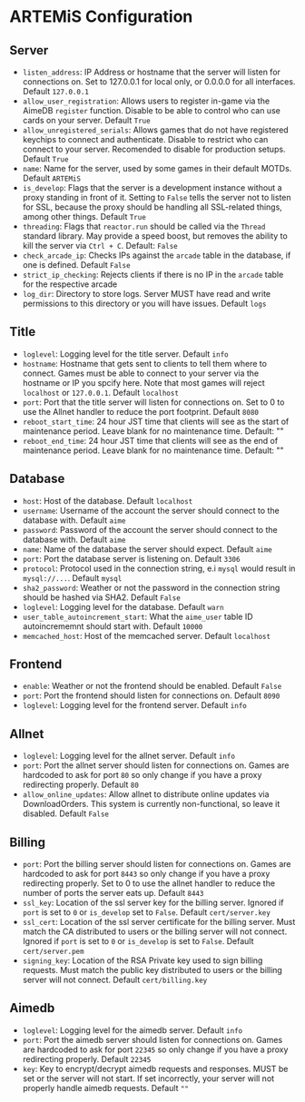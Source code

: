 # ARTEMiS Configuration
## Server
- `listen_address`: IP Address or hostname that the server will listen for connections on. Set to 127.0.0.1 for local only, or 0.0.0.0 for all interfaces. Default `127.0.0.1`
- `allow_user_registration`: Allows users to register in-game via the AimeDB `register` function. Disable to be able to control who can use cards on your server. Default `True`
- `allow_unregistered_serials`: Allows games that do not have registered keychips to connect and authenticate. Disable to restrict who can connect to your server. Recomended to disable for production setups. Default `True`
- `name`: Name for the server, used by some games in their default MOTDs. Default `ARTEMiS`
- `is_develop`: Flags that the server is a development instance without a proxy standing in front of it. Setting to `False` tells the server not to listen for SSL, because the proxy should be handling all SSL-related things, among other things. Default `True`
- `threading`: Flags that `reactor.run` should be called via the `Thread` standard library. May provide a speed boost, but removes the ability to kill the server via `Ctrl + C`. Default: `False`
- `check_arcade_ip`: Checks IPs against the `arcade` table in the database, if one is defined. Default `False`
- `strict_ip_checking`: Rejects clients if there is no IP in the `arcade` table for the respective arcade
- `log_dir`: Directory to store logs. Server MUST have read and write permissions to this directory or you will have issues. Default `logs`
## Title
- `loglevel`: Logging level for the title server. Default `info`
- `hostname`: Hostname that gets sent to clients to tell them where to connect. Games must be able to connect to your server via the hostname or IP you spcify here. Note that most games will reject `localhost` or `127.0.0.1`. Default `localhost`
- `port`: Port that the title server will listen for connections on. Set to 0 to use the Allnet handler to reduce the port footprint. Default `8080`
- `reboot_start_time`: 24 hour JST time that clients will see as the start of maintenance period. Leave blank for no maintenance time. Default: ""
- `reboot_end_time`: 24 hour JST time that clients will see as the end of maintenance period. Leave blank for no maintenance time. Default: ""
## Database
- `host`: Host of the database. Default `localhost`
- `username`: Username of the account the server should connect to the database with. Default `aime`
- `password`: Password of the account the server should connect to the database with. Default `aime`
- `name`: Name of the database the server should expect. Default `aime`
- `port`: Port the database server is listening on. Default `3306`
- `protocol`: Protocol used in the connection string, e.i `mysql` would result in `mysql://...`. Default `mysql`
- `sha2_password`: Weather or not the password in the connection string should be hashed via SHA2. Default `False`
- `loglevel`: Logging level for the database. Default `warn`
- `user_table_autoincrement_start`: What the `aime_user` table ID autoincrememnt should start with. Default `10000`
- `memcached_host`: Host of the memcached server. Default `localhost`
## Frontend
- `enable`: Weather or not the frontend should be enabled. Default `False`
- `port`: Port the frontend should listen for connections on. Default `8090`
- `loglevel`: Logging level for the frontend server. Default `info`
## Allnet
- `loglevel`: Logging level for the allnet server. Default `info`
- `port`: Port the allnet server should listen for connections on. Games are hardcoded to ask for port `80` so only change if you have a proxy redirecting properly. Default `80`
- `allow_online_updates`: Allow allnet to distribute online updates via DownloadOrders. This system is currently non-functional, so leave it disabled. Default `False`
## Billing
- `port`: Port the billing server should listen for connections on. Games are hardcoded to ask for port `8443` so only change if you have a proxy redirecting properly. Set to 0 to use the allnet handler to reduce the number of ports the server eats up. Default `8443`
- `ssl_key`: Location of the ssl server key for the billing server. Ignored if `port` is set to `0` or `is_develop` set to `False`. Default `cert/server.key`
- `ssl_cert`: Location of the ssl server certificate for the billing server. Must match the CA distributed to users or the billing server will not connect. Ignored if `port` is set to `0` or `is_develop` is set to `False`. Default `cert/server.pem`
- `signing_key`: Location of the RSA Private key used to sign billing requests. Must match the public key distributed to users or the billing server will not connect. Default `cert/billing.key`
## Aimedb
- `loglevel`: Logging level for the aimedb server. Default `info`
- `port`: Port the aimedb server should listen for connections on. Games are hardcoded to ask for port `22345` so only change if you have a proxy redirecting properly. Default `22345`
- `key`: Key to encrypt/decrypt aimedb requests and responses. MUST be set or the server will not start. If set incorrectly, your server will not properly handle aimedb requests. Default `""`